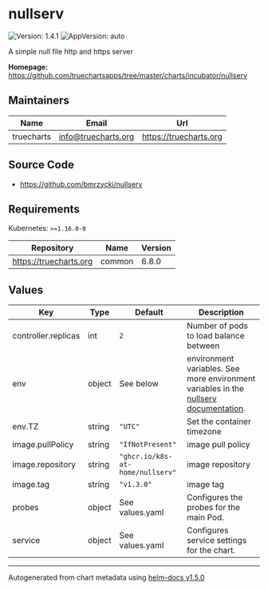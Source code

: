 # nullserv

![Version: 1.4.1](https://img.shields.io/badge/Version-1.4.1-informational?style=flat-square) ![AppVersion: auto](https://img.shields.io/badge/AppVersion-auto-informational?style=flat-square)

A simple null file http and https server

**Homepage:** <https://github.com/truechartsapps/tree/master/charts/incubator/nullserv>

## Maintainers

| Name | Email | Url |
| ---- | ------ | --- |
| truecharts | info@truecharts.org | https://truecharts.org |

## Source Code

* <https://github.com/bmrzycki/nullserv>

## Requirements

Kubernetes: `>=1.16.0-0`

| Repository | Name | Version |
|------------|------|---------|
| https://truecharts.org | common | 6.8.0 |

## Values

| Key | Type | Default | Description |
|-----|------|---------|-------------|
| controller.replicas | int | `2` | Number of pods to load balance between |
| env | object | See below | environment variables. See more environment variables in the [nullserv documentation](https://github.com/bmrzycki/nullserv/blob/master/README.md). |
| env.TZ | string | `"UTC"` | Set the container timezone |
| image.pullPolicy | string | `"IfNotPresent"` | image pull policy |
| image.repository | string | `"ghcr.io/k8s-at-home/nullserv"` | image repository |
| image.tag | string | `"v1.3.0"` | image tag |
| probes | object | See values.yaml | Configures the probes for the main Pod. |
| service | object | See values.yaml | Configures service settings for the chart. |

----------------------------------------------
Autogenerated from chart metadata using [helm-docs v1.5.0](https://github.com/norwoodj/helm-docs/releases/v1.5.0)
